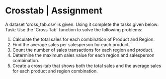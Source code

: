 
# Crosstab | Assignment

A dataset ‘cross_tab.csv’ is given. Using it complete the tasks given below:
Task: Use the 'Cross Tab' function to solve the following problems:
1. Calculate the total sales for each combination of Product and Region.
2. Find the average sales per salesperson for each product.
3. Count the number of sales transactions for each region and product.
4. Determine the maximum sales value for each region and salesperson combination.
5. Create a cross-tab that shows both the total sales and the average sales for each product and region combination.

